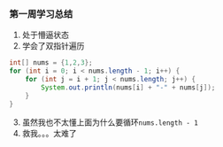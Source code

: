 ### 第一周学习总结
1. 处于懵逼状态
2. 学会了双指针遍历
```java
int[] nums = {1,2,3};
for (int i = 0; i < nums.length - 1; i++) {
    for (int j = i + 1; j < nums.length; j++) {
        System.out.println(nums[i] + "-" + nums[j]);
    }
}
```
3. 虽然我也不太懂上面为什么要循环`nums.length - 1`
4. 救我。。。太难了

